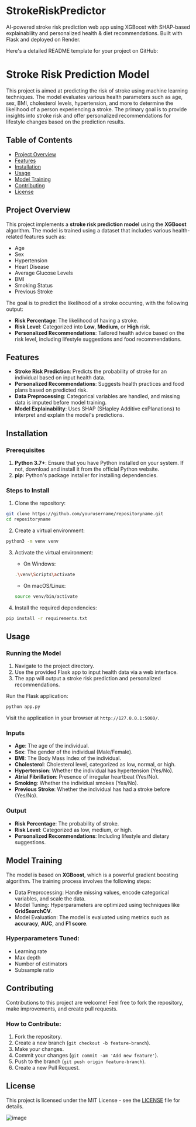 # StrokeRiskPredictor
AI-powered stroke risk prediction web app using XGBoost with SHAP-based explainability and personalized health &amp; diet recommendations. Built with Flask and deployed on Render.

Here's a detailed README template for your project on GitHub:



# Stroke Risk Prediction Model

This project is aimed at predicting the risk of stroke using machine learning techniques. The model evaluates various health parameters such as age, sex, BMI, cholesterol levels, hypertension, and more to determine the likelihood of a person experiencing a stroke. The primary goal is to provide insights into stroke risk and offer personalized recommendations for lifestyle changes based on the prediction results.

## Table of Contents
- [Project Overview](#project-overview)
- [Features](#features)
- [Installation](#installation)
- [Usage](#usage)
- [Model Training](#model-training)
- [Contributing](#contributing)
- [License](#license)

## Project Overview

This project implements a **stroke risk prediction model** using the **XGBoost** algorithm. The model is trained using a dataset that includes various health-related features such as:
- Age
- Sex
- Hypertension
- Heart Disease
- Average Glucose Levels
- BMI
- Smoking Status
- Previous Stroke

The goal is to predict the likelihood of a stroke occurring, with the following output:
- **Risk Percentage**: The likelihood of having a stroke.
- **Risk Level**: Categorized into **Low**, **Medium**, or **High** risk.
- **Personalized Recommendations**: Tailored health advice based on the risk level, including lifestyle suggestions and food recommendations.

## Features

- **Stroke Risk Prediction**: Predicts the probability of stroke for an individual based on input health data.
- **Personalized Recommendations**: Suggests health practices and food plans based on predicted risk.
- **Data Preprocessing**: Categorical variables are handled, and missing data is imputed before model training.
- **Model Explainability**: Uses SHAP (SHapley Additive exPlanations) to interpret and explain the model's predictions.

## Installation

### Prerequisites

1. **Python 3.7+**: Ensure that you have Python installed on your system. If not, download and install it from the official Python website.
2. **pip**: Python's package installer for installing dependencies.

### Steps to Install

1. Clone the repository:

```bash
git clone https://github.com/yourusername/repositoryname.git
cd repositoryname
```

2. Create a virtual environment:

```bash
python3 -m venv venv
```

3. Activate the virtual environment:
   - On Windows:

   ```bash
   .\venv\Scripts\activate
   ```

   - On macOS/Linux:

   ```bash
   source venv/bin/activate
   ```

4. Install the required dependencies:

```bash
pip install -r requirements.txt
```

## Usage

### Running the Model

1. Navigate to the project directory.
2. Use the provided Flask app to input health data via a web interface.
3. The app will output a stroke risk prediction and personalized recommendations.

Run the Flask application:

```bash
python app.py
```

Visit the application in your browser at `http://127.0.0.1:5000/`.

### Inputs

- **Age**: The age of the individual.
- **Sex**: The gender of the individual (Male/Female).
- **BMI**: The Body Mass Index of the individual.
- **Cholesterol**: Cholesterol level, categorized as low, normal, or high.
- **Hypertension**: Whether the individual has hypertension (Yes/No).
- **Atrial Fibrillation**: Presence of irregular heartbeat (Yes/No).
- **Smoking**: Whether the individual smokes (Yes/No).
- **Previous Stroke**: Whether the individual has had a stroke before (Yes/No).

### Output

- **Risk Percentage**: The probability of stroke.
- **Risk Level**: Categorized as low, medium, or high.
- **Personalized Recommendations**: Including lifestyle and dietary suggestions.

## Model Training

The model is based on **XGBoost**, which is a powerful gradient boosting algorithm. The training process involves the following steps:
- Data Preprocessing: Handle missing values, encode categorical variables, and scale the data.
- Model Tuning: Hyperparameters are optimized using techniques like **GridSearchCV**.
- Model Evaluation: The model is evaluated using metrics such as **accuracy**, **AUC**, and **F1 score**.

### Hyperparameters Tuned:
- Learning rate
- Max depth
- Number of estimators
- Subsample ratio

## Contributing

Contributions to this project are welcome! Feel free to fork the repository, make improvements, and create pull requests.

### How to Contribute:
1. Fork the repository.
2. Create a new branch (`git checkout -b feature-branch`).
3. Make your changes.
4. Commit your changes (`git commit -am 'Add new feature'`).
5. Push to the branch (`git push origin feature-branch`).
6. Create a new Pull Request.

## License

This project is licensed under the MIT License - see the [LICENSE](LICENSE) file for details.

![image](https://github.com/user-attachments/assets/063f4195-e278-4592-8b86-08dab7a8b6c8)


